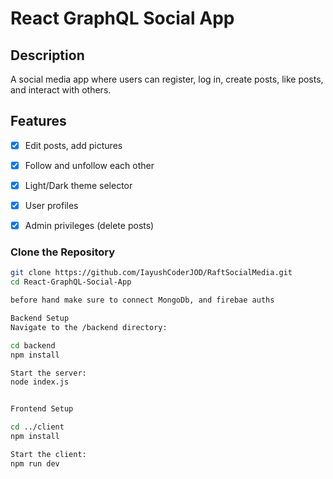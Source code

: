 # React GraphQL Social App

## Description

A social media app where users can register, log in, create posts, like posts, and interact with others.

## Features

- [X] Edit posts, add pictures
- [X] Follow and unfollow each other
- [X] Light/Dark theme selector
- [X] User profiles
- [X] Admin privileges (delete posts)


### Clone the Repository

```sh
git clone https://github.com/IayushCoderJOD/RaftSocialMedia.git
cd React-GraphQL-Social-App

before hand make sure to connect MongoDb, and firebae auths

Backend Setup
Navigate to the /backend directory:

cd backend
npm install

Start the server:
node index.js


Frontend Setup

cd ../client
npm install

Start the client:
npm run dev
